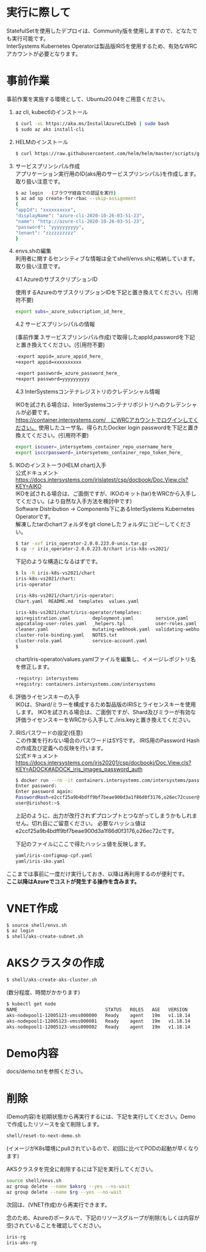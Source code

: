 # 実行に際して
StatefulSetを使用したデプロイは、Community版を使用しますので、どなたでも実行可能です。  
InterSystems Kubernetes Operatorは製品版IRISを使用するため、有効なWRCアカウントが必要となります。

# 事前作業
事前作業を実施する環境として、Ubuntu20.04をご用意ください。
1. az cli, kubectlのインストール  
    ```bash
    $ curl -sL https://aka.ms/InstallAzureCLIDeb | sudo bash
    $ sudo az aks install-cli
    ```

2. HELMのインストール  
    ```bash
    $ curl https://raw.githubusercontent.com/helm/helm/master/scripts/get-helm-3 | bash
    ```

3. サービスプリンシパル作成  
アプリケーション実行用のID(aks用のサービスプリンシパル)を作成します。取り扱い注意です。

    ```bash
    $ az login   (ブラウザ経由での認証を実行)
    $ az ad sp create-for-rbac --skip-assignment
    {
    "appId": "xxxxxxxxxx",
    "displayName": "azure-cli-2020-10-26-03-51-23",
    "name": "http://azure-cli-2020-10-26-03-51-23",
    "password": "yyyyyyyyyy",
    "tenant": "zzzzzzzzzz"
    }
    ```

4. envs.shの編集  
利用者に関するセンシティブな情報は全てshell/envs.shに格納しています。取り扱い注意です。

    4.1 AzureのサブスクリプションID

    使用するAzureのサブスクリプションIDを下記と置き換えてください。(引用符不要)
    ```bash
    export subs=_azure_subscription_id_here_
    ```
    4.2 サービスプリンシパルの情報

    (事前作業 3.サービスプリンシパル作成)で取得したappId,passwordを下記と置き換えてください。(引用符不要)

    ```bash
    -export appid=_azure_appid_here_
    +export appid=xxxxxxxxxx

    -export password=_azure_password_here_
    +export password=yyyyyyyyyy
    ```

    4.3 InterSystemsコンテナレジストリのクレデンシャル情報

    IKOを試される場合は、InterSystemsコンテナリポジトリへのクレデンシャルが必要です。  
    https://container.intersystems.com/　にWRCアカウントでログインしてください。
    使用したユーザ名、得られたDocker login passwordを下記と置き換えてください。(引用符不要)

    ```bash
    export iscuser=_intersyetems_container_repo_username_here_
    export isccrpassword=_intersyetems_container_repo_token_here_
    ```

5. IKOのインストーラ(HELM chart)入手  
公式ドキュメント  
https://docs.intersystems.com/irislatest/csp/docbook/Doc.View.cls?KEY=AIKO  
IKOを試される場合は、ご面倒ですが、IKOのキット(tar)をWRCから入手してください。(より自然な入手方法を検討中です)  
Software Distribution -> Components下にあるInterSystems Kubernetes Operatorです。  
解凍したtarのchartフォルダをgit cloneしたフォルダにコピーしてください。
    ```bash
    $ tar -xvf iris_operator-2.0.0.223.0-unix.tar.gz
    $ cp -r iris_operator-2.0.0.223.0/chart iris-k8s-vs2021/
    ```
    下記のような構造になるはずです。
    ```bash
    $ ls -R iris-k8s-vs2021/chart
    iris-k8s-vs2021/chart:
    iris-operator

    iris-k8s-vs2021/chart/iris-operator:
    Chart.yaml  README.md  templates  values.yaml

    iris-k8s-vs2021/chart/iris-operator/templates:
    apiregistration.yaml        deployment.yaml        service.yaml
    appcatalog-user-roles.yaml  _helpers.tpl           user-roles.yaml
    cleaner.yaml                mutating-webhook.yaml  validating-webhook.yaml
    cluster-role-binding.yaml   NOTES.txt
    cluster-role.yaml           service-account.yaml
    $
    ```

    chart/iris-operator/values.yamlファイルを編集し、イメージレポジトリ名を修正します。

    ```bash
    -registry: intersystems
    +registry: containers.intersystems.com/intersystems
    ```

6. 評価ライセンスキーの入手  
IKOは、Shard/ミラーを構成するため製品版のIRISとライセンスキーを使用します。
IKOを試される場合は、ご面倒ですが、Shard及びミラーが有効な評価ライセンスキーをWRCから入手して./iris.keyと置き換えてください。

7. IRISパスワードの設定(任意)  
この作業を行わない場合のパスワードはSYSです。
IRIS用のPassword Hashの作成及び定義への反映を行います。  
公式ドキュメント  
https://docs.intersystems.com/iris20201/csp/docbookj/Doc.View.cls?KEY=ADOCK#ADOCK_iris_images_password_auth

    ```bash
    $ docker run --rm -it containers.intersystems.com/intersystems/passwordhash:1.0
    Enter password:
    Enter password again:
    PasswordHash=e2ccf25a9b4bdff9bf7beae900d3a1f86d0f3176,o26ec72cuser@irishost:~$
    user@irishost:~$
    ```
    上記のように、出力が改行されずプロンプトとつながってしまうかもしれません。切れ目にご留意ください。
    必要なハッシュ値はe2ccf25a9b4bdff9bf7beae900d3a1f86d0f3176,o26ec72cです。

    下記のファイルにここで得たハッシュ値を反映します。  
    ```bash
    yaml/iris-configmap-cpf.yaml
    yaml/iris-iko.yaml
    ```

ここまでは事前に一度だけ実行しておき、以降は再利用するのが便利です。  
**ここ以降はAzureでコストが発生する操作を含みます。**

# VNET作成
```bash
$ source shell/envs.sh
$ az login
$ shell/aks-create-subnet.sh
```

# AKSクラスタの作成
```bash
$ shell/aks-create-aks-cluster.sh
```
(数分程度、時間がかかります)

```bash
$ kubectl get node
NAME                                STATUS   ROLES   AGE   VERSION
aks-nodepool1-12005123-vmss000000   Ready    agent   19m   v1.18.14
aks-nodepool1-12005123-vmss000001   Ready    agent   19m   v1.18.14
aks-nodepool1-12005123-vmss000002   Ready    agent   19m   v1.18.14
```

# Demo内容
docs/demo.txtを参照ください。

# 削除

(Demo内容)を初期状態から再実行するには、下記を実行してください。Demoで作成したリソースを全て削除します。
```bash
shell/reset-to-next-demo.sh
```
(イメージがK8s環境にpullされているので、初回に比べてPODの起動が早くなります)

AKSクラスタを完全に削除するには下記を実行してください。
```bash
source shell/envs.sh
az group delete --name $aksrg --yes --no-wait
az group delete --name $rg --yes --no-wait
```
次回は、(VNET作成)から再実行できます。

念のため、Azureのポータルで、下記のリソースグループが削除(もしくは内容が空)されていることを確認してください。
```bash
iris-rg
iris-aks-rg
```